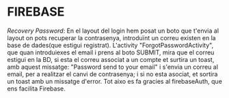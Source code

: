 # FIREBASE


*Recovery Password*: En el layout del login hem posat un boto que t'envia al layout on pots recuperar la contrasenya, introduïnt un correu existen en la base de dades(que estigui registrat).
L'activity "ForgotPasswordActivity", que quan introduiexes el email i prens al boto SUBMIT, mira que el correu estigui en la BD, si esta el correu associat a un compte et surtira un toast, amb aquest missatge: "Password send to your email" i s'envia un correu al email, per a realitzar el canvi de contrasenya; i si no esta asociat, et sortira un toast amb un missatge d'error. Tot aixo es fa gracies al firebaseAuth, que ens facilita Firebase.
